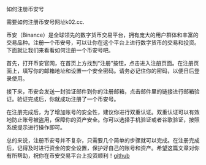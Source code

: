 如何注册币安号

需要如何注册币安号网址k02.cc.

币安（Binance）是全球领先的数字货币交易平台，拥有庞大的用户群体和丰富的交易品种。注册一个币安号，可以让你在这个平台上进行数字货币的交易和投资。下面就让我们来看看如何注册一个币安号吧。

首先，打开币安官网，在首页上方找到“注册”按钮，点击进入注册页面。在注册页面上，填写你的邮箱地址和设置一个安全密码。请务必记住你的密码，以便日后登录使用。

接下来，币安会发送一封验证邮件到你的注册邮箱，点击邮件里的链接进行邮箱验证。验证完成后，你就成功注册了一个币安号。

在注册完成后，为了增加账号的安全性，建议你进行双重认证。双重认证可以有效地防止账号被盗用，保障你的资产安全。你可以选择手机验证或者谷歌验证，按照系统提示进行操作即可。

总的来说，注册币安号并不复杂，只需要几个简单的步骤就可以完成。在注册完成后，记得及时进行资金的安全设置，保护好自己的账号和资产。希望这篇文章对你有所帮助，祝你在币安交易平台上投资顺利！[github](https://github.com)